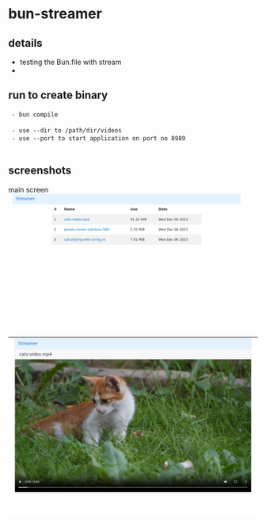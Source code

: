 # bun-streamer



## details 
 - testing the Bun.file with stream 
 - 



## run to create binary

``` - bun install
 - bun compile
   
 - use --dir to /path/dir/videos
 - use --port to start application on port no 8989
  
```

## screenshots 

 main screen 
![Alt main](/screenshots/Screenshot-video-listing.png?raw=true "main")
![Alt video ](/screenshots/Screenshot-video-player.png?raw=true "video player")
